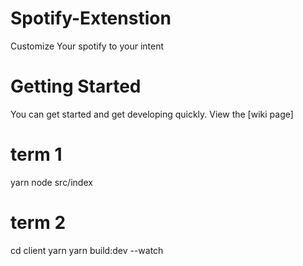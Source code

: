 # Spotify-Extenstion
Customize Your spotify to your intent

# Getting Started
You can get started and get developing quickly. View the [wiki page]

# term 1
yarn
node src/index

# term 2
cd client
yarn
yarn build:dev --watch
